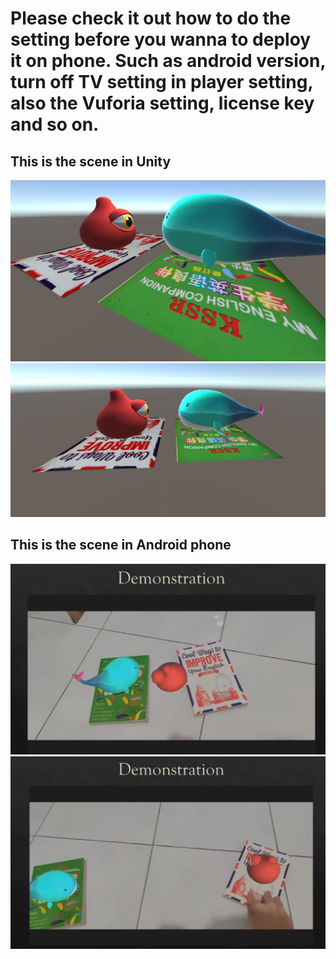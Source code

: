 # Please check it out how to do the setting before you wanna to deploy it on phone. Such as android version, turn off TV setting in player setting, also the Vuforia setting, license key and so on.

## This is the scene in Unity
![Scene1](Scene1.png)
![Scene2](Scene2.png)

## This is the scene in Android phone
![Scene3](Scene3.png)
![Scene4](Scene4.png)
